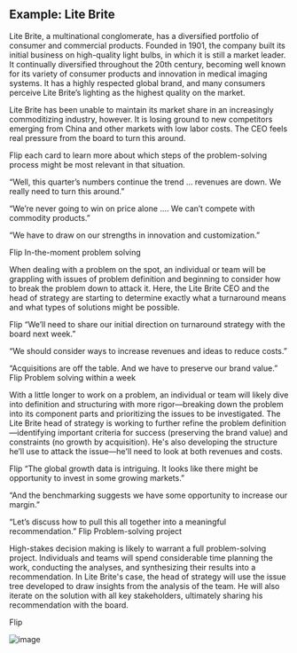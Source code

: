 ## Example: Lite Brite

Lite Brite, a multinational conglomerate, has a diversified portfolio of consumer and commercial products. Founded in 1901, the company built its initial business on high-quality light bulbs, in which it is still a market leader. It continually diversified throughout the 20th century, becoming well known for its variety of consumer products and innovation in medical imaging systems. It has a highly respected global brand, and many consumers perceive Lite Brite’s lighting as the highest quality on the market.

Lite Brite has been unable to maintain its market share in an increasingly commoditizing industry, however. It is losing ground to new competitors emerging from China and other markets with low labor costs. The CEO feels real pressure from the board to turn this around.

Flip each card to learn more about which steps of the problem-solving process might be most relevant in that situation.


“Well, this quarter’s numbers continue the trend … revenues are down. We really need to turn this around.”

“We’re never going to win on price alone …. We can’t compete with commodity products.”

“We have to draw on our strengths in innovation and customization.”

Flip
In-the-moment problem solving

When dealing with a problem on the spot, an individual or team will be grappling with issues of problem definition and beginning to consider how to break the problem down to attack it. Here, the Lite Brite CEO and the head of strategy are starting to determine exactly what a turnaround means and what types of solutions might be possible.

Flip
“We’ll need to share our initial direction on turnaround strategy with the board next week.”

“We should consider ways to increase revenues and ideas to reduce costs.”

“Acquisitions are off the table. And we have to preserve our brand value.”
Flip
Problem solving within a week

With a little longer to work on a problem, an individual or team will likely dive into definition and structuring with more rigor—breaking down the problem into its component parts and prioritizing the issues to be investigated. The Lite Brite head of strategy is working to further refine the problem definition—identifying important criteria for success (preserving the brand value) and constraints (no growth by acquisition). He's also developing the structure he’ll use to attack the issue—he'll need to look at both revenues and costs.

Flip
“The global growth data is intriguing. It looks like there might be opportunity to invest in some growing markets.”

“And the benchmarking suggests we have some opportunity to increase our margin.”

“Let’s discuss how to pull this all together into a meaningful recommendation.”
Flip
Problem-solving project

High-stakes decision making is likely to warrant a full problem-solving project. Individuals and teams will spend considerable time planning the work, conducting the analyses, and synthesizing their results into a recommendation. In Lite Brite's case, the head of strategy will use the issue tree developed to draw insights from the analysis of the team. He will also iterate on the solution with all key stakeholders, ultimately sharing his recommendation with the board.

Flip

![image](https://github.com/adeleke123/Mckinsey-Forward-Program/assets/51156057/151840a3-a67e-4be7-a3dc-1c398346e6e7)

